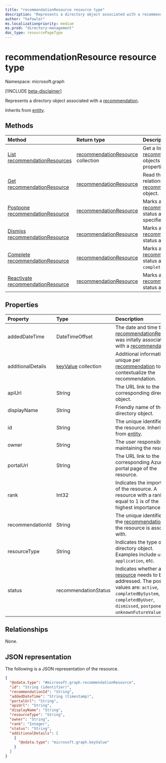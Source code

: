 ```yaml
---
title: "recommendationResource resource type"
description: "Represents a directory object associated with a recommendation"
author: "hafowler"
ms.localizationpriority: medium
ms.prod: "directory-management"
doc_type: resourcePageType
---
```


# recommendationResource resource type

Namespace: microsoft.graph

[!INCLUDE [beta-disclaimer](../../includes/beta-disclaimer.md)]

Represents a directory object associated with a [recommendation](../resources/recommendation.md).


Inherits from [entity](../resources/entity.md).

## Methods
|Method|Return type|Description|
|:---|:---|:---|
|[List recommendationResources](../api/recommendation-list-impactedresources.md)|[recommendationResource](../resources/recommendationresource.md) collection|Get a list of the [recommendationResource](../resources/recommendationresource.md) objects and their properties.|
|[Get recommendationResource](../api/recommendationresource-get.md)|[recommendationResource](../resources/recommendationresource.md)|Read the properties and relationships of a [recommendationResource](../resources/recommendationresource.md) object.|
|[Postpone recommendationResource](../api/recommendationresource-postpone.md)|[recommendationResource](../resources/recommendationresource.md)|Marks a [recommendationResource](../resources/recommendationresource.md) status as `postponed` to a specified date and time.|
|[Dismiss recommendationResource](../api/recommendationresource-dismiss.md)|[recommendationResource](../resources/recommendationresource.md)|Marks a [recommendationResource](../resources/recommendationresource.md) status as `dismissed`.|
|[Complete recommendationResource](../api/recommendationresource-complete.md)|[recommendationResource](../resources/recommendationresource.md)|Marks a [recommendationResource](../resources/recommendationresource.md) status as `completedByUser`.|
|[Reactivate recommendationResource](../api/recommendationresource-reactivate.md)|[recommendationResource](../resources/recommendationresource.md)|Marks a [recommendationResource](../resources/recommendationresource.md) status as `active`.|

## Properties
|Property|Type|Description|
|:---|:---|:---|
|addedDateTime|DateTimeOffset|The date and time the [recommendationResource](../resources/recommendationresource.md) was initally associated with a [recommendation](../resources/recommendation.md).|
|additionalDetails|[keyValue](../resources/keyvalue.md) collection|Additional information unique per [recommendation](../resources/recommendation.md) to help contextualize the recommendation.|
|apiUrl|String|The URL link to the corresponding directory object.|
|displayName|String|Friendly name of the directory object.|
|id|String|The unique identifier of the resource. Inherited from [entity](../resources/entity.md).|
|owner|String|The user responsible for maintaining the resource.|
|portalUrl|String|The URL link to the corresponding Azure AD portal page of the resource.|
|rank|Int32|Indicates the importance of the resource. A resource with a rank equal to 1 is of the highest importance.|
|recommendationId|String|The unique identifier of the [recommendation](../resources/recommendation.md) that the resource is associated with.|
|resourceType|String|Indicates the type of directory object. Examples include `user`, `application`, etc.|
|status|recommendationStatus|Indicates whether a [resource](../resources/recommendationresource.md) needs to be addressed. The possible values are: `active`, `completedBySystem`, `completedByUser`, `dismissed`, `postponed`, `unknownFutureValue`.|

## Relationships
None.

## JSON representation
The following is a JSON representation of the resource.
<!-- {
  "blockType": "resource",
  "keyProperty": "id",
  "@odata.type": "microsoft.graph.recommendationResource",
  "baseType": "microsoft.graph.entity",
  "openType": false
}
-->
``` json
{
  "@odata.type": "#microsoft.graph.recommendationResource",
  "id": "String (identifier)",
  "recommendationId": "String",
  "addedDateTime": "String (timestamp)",
  "portalUrl": "String",
  "apiUrl": "String",
  "displayName": "String",
  "resourceType": "String",
  "owner": "String",
  "rank": "Integer",
  "status": "String",
  "additionalDetails": [
    {
      "@odata.type": "microsoft.graph.keyValue"
    }
  ]
}
```

